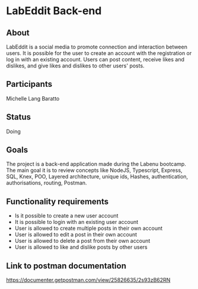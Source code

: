 # LabEddit Back-end

## About
LabEddit is a social media to promote connection and interaction between users. It is possible for the user to create an account with the registration or log in with an existing account. Users can post content, receive likes and dislikes, and give likes and dislikes to other users' posts.

## Participants
Michelle Lang Baratto

## Status
Doing

## Goals
The project is a back-end application made during the Labenu bootcamp. The main goal it is to review concepts like NodeJS, Typescript, Express, SQL, Knex, POO, Layered architecture, unique ids, Hashes, authentication, authorisations, routing, Postman. 

## Functionality requirements 
- Is it possible to create a new user account
 - It is possible to login with an existing user account
- User is allowed to create multiple posts in their own account
 - User is allowed to edit a post in their own account
 - User is allowed to delete a post from their own account
 - User is allowed to like and dislike posts by other users


## Link to postman documentation
https://documenter.getpostman.com/view/25826635/2s93zB62RN
